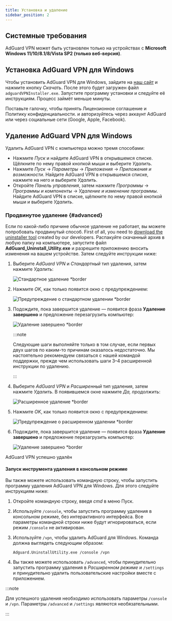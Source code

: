 ```yaml
---
title: Установка и удаление
sidebar_position: 2
---
```


## Системные требования

AdGuard VPN может быть установлен только на устройствах с **Microsoft Windows 11/10/8.1/8/Vista SP2 (только веб-версия)**.

## Установка AdGuard VPN для Windows

Чтобы установить AdGuard VPN для Windows, зайдите на [наш сайт](https://adguard-vpn.com/welcome.html) и нажмите кнопку *Скачать*. После этого будет загружен файл `adguardVPNInstaller.exe`. Запустите программу установки и следуйте её инструкциям. Процесс займёт меньше минуты.

Поставьте галочку, чтобы принять Лицензионное соглашение и Политику конфиденциальности. и авторизуйтесь через аккаунт AdGuard или через социальные сети (Google, Apple, Facebook).

## Удаление AdGuard VPN для Windows

Удалить AdGuard VPN с компьютера можно тремя способами:

- Нажмите *Пуск* и найдите AdGuard VPN в открывшемся списке. Щёлкните по нему правой кнопкой мыши и выберите *Удалить*.
- Нажмите *Пуск* → *Параметры* → *Приложения* → *Приложения и возможности*. Найдите AdGuard VPN в открывшемся списке, нажмите на него и выберите *Удалить*.
- Откройте *Панель управления*, затем нажмите *Программы* → *Программы и компоненты* → *Удаление и изменение программы*. Найдите AdGuard VPN в списке, щёлкните по нему правой кнопкой мыши и выберите *Удалить*.

### Продвинутое удаление {#advanced}

Если по какой-либо причине обычное удаление не работает, вы можете попробовать продвинутый способ. First of all, you need to [download the uninstaller tool](https://static.adtidy.org/windows/uninstaller/uninstal_utility.zip) created by our developers. Распакуйте скачанный архив в любую папку на компьютере, запустите файл **AdGuard_Uninstall_Utility.exe** и разрешите приложению вносить изменения на вашем устройстве. Затем следуйте инструкции ниже:

1. Выберите *AdGuard VPN* и *Стандартный* тип удаления, затем нажмите *Удалить*:

    ![Стандартное удаление *border](https://cdn.adguardvpn.com/content/kb/vpn/windows/vpn_standard.jpg)

1. Нажмите *OK*, как только появится окно с предупреждением:

    ![Предупреждение о стандартном удалении *border](https://cdn.adguard-vpn.com/content/kb/vpn/windows/vpn_standard_warning.jpg)

1. Подождите, пока завершится удаление — появится фраза **Удаление завершено** и предложение перезагрузить компьютер:

    ![Удаление завершено *border](https://cdn.adguardvpn.com/content/kb/vpn/windows/vpn_standard_complete.jpg)

    :::note

    Следующие шаги выполняйте только в том случае, если первых двух шагов по каким-то причинам оказалось недостаточно. Мы настоятельно рекомендуем связаться с нашей командой поддержки, прежде чем использовать шаги 3–4 расширенной инструкции по удалению.

    :::

1. Выберите *AdGuard VPN* и *Расширенный* тип удаления, затем нажмите *Удалить*. В появившемся окне нажмите *Да, продолжить*:

    ![Расширенное удаление *border](https://cdn.adguardvpn.com/content/kb/vpn/windows/vpn_extended.jpg)

1. Нажмите *OK*, как только появится окно с предупреждением:

    ![Предупреждение о расширенном удалении *border](https://cdn.adguard-vpn.com/content/kb/vpn/windows/vpn_standard_warning.jpg)

1. Подождите, пока завершится удаление — появится фраза **Удаление завершено** и предложение перезагрузить компьютер:

    ![Удаление завершено *border](https://cdn.adguardvpn.com/content/kb/vpn/windows/vpn_extended_complete.jpg)

AdGuard VPN успешно удалён

#### Запуск инструмента удаления в консольном режиме

Вы также можете использовать командную строку, чтобы запустить программу удаления AdGuard VPN для Windows. Для этого следуйте инструкциям ниже:

1. Откройте командную строку, введя *cmd* в меню Пуск.
2. Используйте `/console`, чтобы запустить программу удаления в консольном режиме, без интерактивного интерфейса. Все параметры командной строки ниже будут игнорироваться, если режим `/console` не активирован.
3. Используйте `/vpn`, чтобы удалить AdGuard для Windows. Команда должна выглядеть следующим образом:

   `Adguard.UninstallUtility.exe /console /vpn`

4. Вы также можете использовать `/advanced`, чтобы принудительно запустить программу удаления в *Расширенном режиме* и `/settings` и принудительно удалить пользовательские настройки вместе с приложением.

:::note

Для успешного удаления необходимо использовать параметры `/console` и `/vpn`. Параметры `/advanced` и `/settings` являются необязательными.

:::
